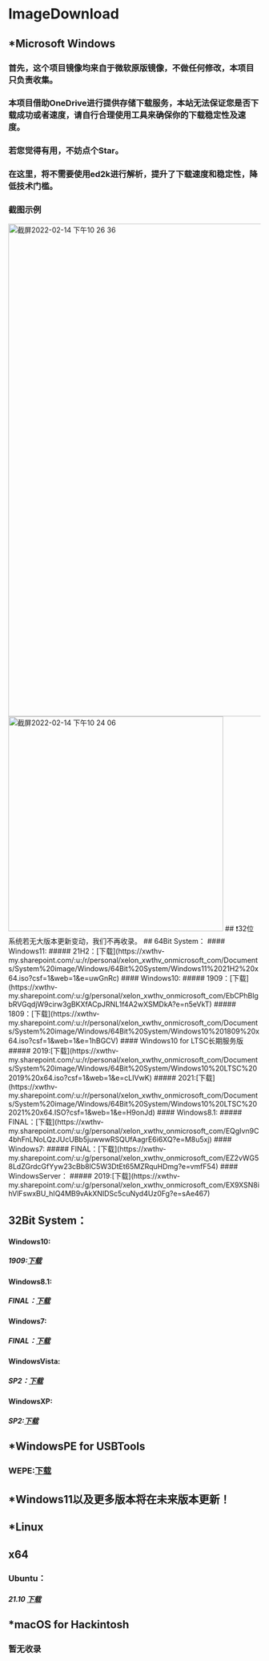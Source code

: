 # ImageDownload 
## *Microsoft Windows
### 首先，这个项目镜像均来自于微软原版镜像，不做任何修改，本项目只负责收集。
### 本项目借助OneDrive进行提供存储下载服务，本站无法保证您是否下载成功或者速度，请自行合理使用工具来确保你的下载稳定性及速度。
### 若您觉得有用，不妨点个Star。
### 在这里，将不需要使用ed2k进行解析，提升了下载速度和稳定性，降低技术门槛。
### 截图示例
<img width="984" alt="截屏2022-02-14 下午10 26 36" src="https://user-images.githubusercontent.com/91834755/153882653-fd46f64d-cf0f-49b0-8fd2-6d2c05af0d67.png">
<img width="429" alt="截屏2022-02-14 下午10 24 06" src="https://user-images.githubusercontent.com/91834755/153882676-a68c2ef5-2a37-4231-bae7-5adcc0f31df8.png">
## ❗️32位系统若无大版本更新变动，我们不再收录。
## 64Bit System：
#### Windows11:
##### 21H2：[下载](https://xwthv-my.sharepoint.com/:u:/r/personal/xelon_xwthv_onmicrosoft_com/Documents/System%20image/Windows/64Bit%20System/Windows11%2021H2%20x64.iso?csf=1&web=1&e=uwGnRc)
#### Windows10: 
##### 1909：[下载](https://xwthv-my.sharepoint.com/:u:/g/personal/xelon_xwthv_onmicrosoft_com/EbCPhBlgbRVGqdjW9cirw3gBKXfACpJRNL1f4A2wXSMDkA?e=n5eVkT) 
##### 1809：[下载](https://xwthv-my.sharepoint.com/:u:/r/personal/xelon_xwthv_onmicrosoft_com/Documents/System%20image/Windows/64Bit%20System/Windows10%201809%20x64.iso?csf=1&web=1&e=1hBGCV)
#### Windows10 for LTSC长期服务版
##### 2019:[下载](https://xwthv-my.sharepoint.com/:u:/r/personal/xelon_xwthv_onmicrosoft_com/Documents/System%20image/Windows/64Bit%20System/Windows10%20LTSC%202019%20x64.iso?csf=1&web=1&e=cLIVwK)
##### 2021:[下载](https://xwthv-my.sharepoint.com/:u:/r/personal/xelon_xwthv_onmicrosoft_com/Documents/System%20image/Windows/64Bit%20System/Windows10%20LTSC%202021%20x64.ISO?csf=1&web=1&e=H9onJd)
#### Windows8.1:
##### FINAL：[下载](https://xwthv-my.sharepoint.com/:u:/g/personal/xelon_xwthv_onmicrosoft_com/EQgIvn9C4bhFnLNoLQzJUcUBb5juwwwRSQUfAagrE6i6XQ?e=M8u5xj)
#### Windows7:
##### FINAL：[下载](https://xwthv-my.sharepoint.com/:u:/g/personal/xelon_xwthv_onmicrosoft_com/EZ2vWG58LdZGrdcGfYyw23cBb8lC5W3DtEt65MZRquHDmg?e=vmfF54)
#### WindowsServer：
##### 2019:[下载](https://xwthv-my.sharepoint.com/:u:/g/personal/xelon_xwthv_onmicrosoft_com/EX9XSN8ihVlFswxBU_hIQ4MB9vAkXNIDSc5cuNyd4Uz0Fg?e=sAe467)

## 32Bit System：
#### Windows10:
##### 1909:[下载](https://xwthv-my.sharepoint.com/:u:/g/personal/xelon_xwthv_onmicrosoft_com/EfJ8tXdd_ZBBqVcFIjtr7dsBKs47j5gwSxv9raIHPmJeJg?e=JPumMf)
#### Windows8.1:
##### FINAL：[下载](https://xwthv-my.sharepoint.com/:u:/g/personal/xelon_xwthv_onmicrosoft_com/EXHcgmlTLJ1LnvnUZH72QV8BcHqGfLJeX6kfE8I5LUIIOA?e=2hrhaf)
#### Windows7:
##### FINAL：[下载](https://xwthv-my.sharepoint.com/:u:/g/personal/xelon_xwthv_onmicrosoft_com/EROsK6vFZ35Hn8Usr6cdBL4BAL0TYUSOYZO5Dpv5ZnhHXA?e=v6D4ys)
#### WindowsVista:
##### SP2：[下载](https://xwthv-my.sharepoint.com/:u:/g/personal/xelon_xwthv_onmicrosoft_com/EQ0zgkuPbzFOkEC9G9IINA8Be1OUZBVyYKEOTAfKsLl4jw?e=SZrgPQ)
#### WindowsXP:
##### SP2:[下载](https://xwthv-my.sharepoint.com/:u:/g/personal/xelon_xwthv_onmicrosoft_com/EUdX-NY9_a5NgnbqFQ5IOgQBHPeZ5wwLg2h3mSwD10u3eA?e=KplhP8)

## *WindowsPE for USBTools
### WEPE:[下载](https://xwthv-my.sharepoint.com/:u:/g/personal/xelon_xwthv_onmicrosoft_com/EfE79-PyWRhNiE3EqaUzYPcB0ZN27F2GzKjH4Pxawm22mA?e=IXAZG1)

## *Windows11以及更多版本将在未来版本更新！

## *Linux 
## x64
### Ubuntu：
##### 21.10 [下载](https://xwthv-my.sharepoint.com/:u:/g/personal/xelon_xwthv_onmicrosoft_com/EQqT_DiTqwREmsV6UwIR7joBiYCo5fYifxZNWx266swepA?e=Ad6Wdj)

## *macOS for Hackintosh
### 暂无收录
